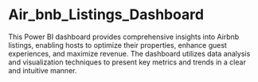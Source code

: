 # Air_bnb_Listings_Dashboard
This Power BI dashboard provides comprehensive insights into Airbnb listings, enabling hosts to optimize their properties, enhance guest experiences, and maximize revenue. The dashboard utilizes data analysis and visualization techniques to present key metrics and trends in a clear and intuitive manner.
